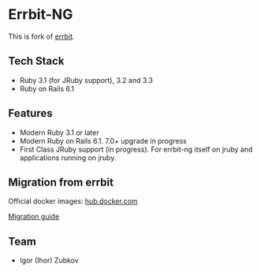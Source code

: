 # Errbit-NG

This is fork of [errbit](https://github.com/errbit/errbit).

## Tech Stack

* Ruby 3.1 (for JRuby support), 3.2 and 3.3
* Ruby on Rails 6.1

## Features

* Modern Ruby 3.1 or later
* Modern Ruby on Rails 6.1. 7.0+ upgrade in progress
* First Class JRuby support (in progress). For errbit-ng itself on jruby and applications running on jruby.

## Migration from errbit

Official docker images: [hub.docker.com](https://hub.docker.com/r/biow0lf/errbit-ng)

[Migration guide](MIGRATION.md)

## Team

* Igor (Ihor) Zubkov
